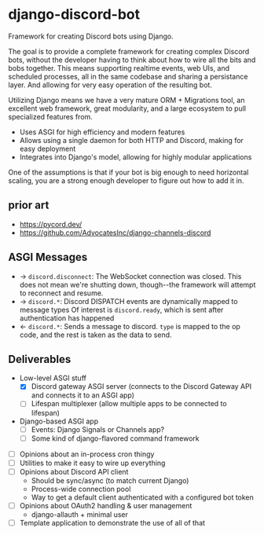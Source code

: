 # django-discord-bot
Framework for creating Discord bots using Django.

The goal is to provide a complete framework for creating complex Discord bots,
without the developer having to think about how to wire all the bits and bobs
together. This means supporting realtime events, web UIs, and scheduled
processes, all in the same codebase and sharing a persistance layer. And
allowing for very easy operation of the resulting bot.

Utilizing Django means we have a very mature ORM + Migrations tool, an excellent
web framework, great modularity, and a large ecosystem to pull specialized
features from.

* Uses ASGI for high efficiency and modern features
* Allows using a single daemon for both HTTP and Discord, making for easy deployment
* Integrates into Django's model, allowing for highly modular applications

One of the assumptions is that if your bot is big enough to need horizontal 
scaling, you are a strong enough developer to figure out how to add it in.

## prior art

* https://pycord.dev/
* https://github.com/AdvocatesInc/django-channels-discord


## ASGI Messages


* -> `discord.disconnect`: The WebSocket connection was closed. This does not
  mean we're shutting down, though--the framework will attempt to reconnect and
  resume.
* -> `discord.*`: Discord DISPATCH events are dynamically mapped to message types
  Of interest is `discord.ready`, which is sent after authentication has happened
* <- `discord.*`: Sends a message to discord. `type` is mapped to the op code,
  and the rest is taken as the data to send.

## Deliverables

* Low-level ASGI stuff
  * [x] Discord gateway ASGI server (connects to the Discord Gateway API and connects it to an ASGI app)
  * [ ] Lifespan multiplexer (allow multiple apps to be connected to lifespan)
* Django-based ASGI app
  * [ ] Events: Django Signals or Channels app?
  * [ ] Some kind of django-flavored command framework
* [ ] Opinions about an in-process cron thingy
* [ ] Utilities to make it easy to wire up everything
* [ ] Opinions about Discord API client
  * Should be sync/async (to match current Django)
  * Process-wide connection pool
  * Way to get a default client authenticated with a configured bot token
* [ ] Opinions about OAuth2 handling & user management
  * django-allauth + minimal user
* [ ] Template application to demonstrate the use of all of that
